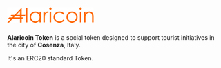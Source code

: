 # <img src="alaricoin-logo.png" alt="Alaricoin">

**Alaricoin Token** is a social token designed to support tourist initiatives in the city of **Cosenza**, Italy.

It's an ERC20 standard Token.
